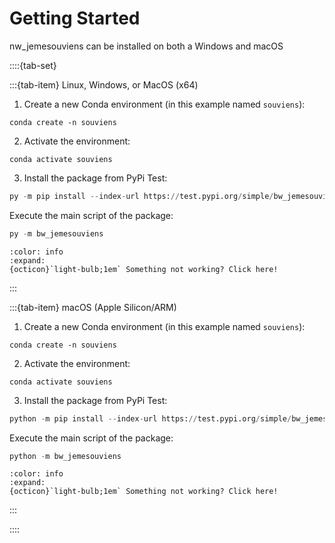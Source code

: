 # Getting Started

nw_jemesouviens can be installed on both a Windows and macOS

::::{tab-set}

:::{tab-item} Linux, Windows, or MacOS (x64)

1. Create a new Conda environment (in this example named `souviens`):

```console
conda create -n souviens 
```

2. Activate the environment:

```console
conda activate souviens
```

3. Install the package from PyPi Test:

```python
py -m pip install --index-url https://test.pypi.org/simple/bw_jemesouviens
```

Execute the main script of the package:
```python
py -m bw_jemesouviens
```

```{button-link} https://www.youtube.com/watch?v=dQw4w9WgXcQ
:color: info
:expand:
{octicon}`light-bulb;1em` Something not working? Click here!
```

:::

:::{tab-item} macOS (Apple Silicon/ARM)

1. Create a new Conda environment (in this example named `souviens`):

```console
conda create -n souviens 
```

2. Activate the environment:

```console
conda activate souviens
```

3. Install the package from PyPi Test:

```python
python -m pip install --index-url https://test.pypi.org/simple/bw_jemesouviens
```

Execute the main script of the package:
```python
python -m bw_jemesouviens
```

```{button-link} https://www.youtube.com/watch?v=dQw4w9WgXcQ
:color: info
:expand:
{octicon}`light-bulb;1em` Something not working? Click here!
```

:::

::::
